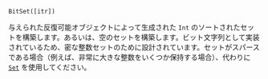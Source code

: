 ```
BitSet([itr])
```

与えられた反復可能オブジェクトによって生成された `Int` のソートされたセットを構築します。あるいは、空のセットを構築します。ビット文字列として実装されているため、密な整数セットのために設計されています。セットがスパースである場合（例えば、非常に大きな整数をいくつか保持する場合）、代わりに [`Set`](@ref) を使用してください。

